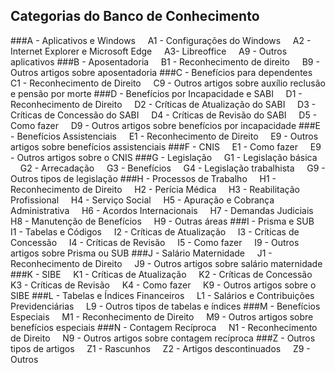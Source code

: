 ## Categorias do Banco de Conhecimento

###A - Aplicativos e Windows
    A1 - Configurações do Windows
    A2 - Internet Explorer e Microsoft Edge
    A3- Libreoffice
    A9 - Outros aplicativos
###B - Aposentadoria
    B1 - Reconhecimento de direito
    B9 - Outros artigos sobre aposentadoria
###C - Benefícios para dependentes
    C1 - Reconhecimento de Direito
    C9 - Outros artigos sobre auxílio reclusão e pensão por morte
###D - Benefícios por Incapacidade e SABI
    D1 - Reconhecimento de Direito
    D2 - Críticas de Atualização do SABI
    D3 - Críticas de Concessão do SABI
    D4 - Críticas de Revisão do SABI
    D5 - Como fazer
    D9 - Outros artigos sobre benefícios por incapacidade
###E - Benefícios Assistenciais
    E1 - Reconhecimento de Direito
    E9 - Outros artigos sobre benefícios assistenciais
###F - CNIS
    E1 - Como fazer
    E9 - Outros artigos sobre o CNIS
###G - Legislação
    G1 - Legislação básica
    G2 - Arrecadação
    G3 - Benefícios
    G4 - Legislação trabalhista
    G9 - Outros tipos de legislação
###H - Processos de Trabalho
    H1 - Reconhecimento de Direito
    H2 - Perícia Médica
    H3 - Reabilitação Profissional
    H4 - Serviço Social
    H5 - Apuração e Cobrança Administrativa
    H6 - Acordos Internacionais
    H7 - Demandas Judiciais
    H8 - Manutenção de Benefícios
    H9 - Outras áreas
###I - Prisma e SUB
    I1 - Tabelas e Códigos
    I2 - Críticas de Atualização
    I3 - Críticas de Concessão
    I4 - Críticas de Revisão
    I5 - Como fazer
    I9 - Outros artigos sobre Prisma ou SUB
###J - Salário Maternidade
    J1 - Reconhecimento de Direito
    J9 - Outros artigos sobre salário maternidade
###K - SIBE
    K1 - Críticas de Atualização
    K2 - Críticas de Concessão
    K3 - Críticas de Revisão
    K4 - Como fazer
    K9 - Outros artigos sobre o SIBE
###L - Tabelas e Índices Financeiros
    L1 - Salários e Contribuições Previdenciárias
    L9 - Outros tipos de tabelas e índices
###M - Benefícios Especiais
    M1 - Reconhecimento de Direito
    M9 - Outros artigos sobre benefícios especiais
###N - Contagem Recíproca
    N1 - Reconhecimento de Direito
    N9 - Outros artigos sobre contagem recíproca
###Z - Outros tipos de artigos
    Z1 - Rascunhos
    Z2 - Artigos descontinuados
    Z9 - Outros